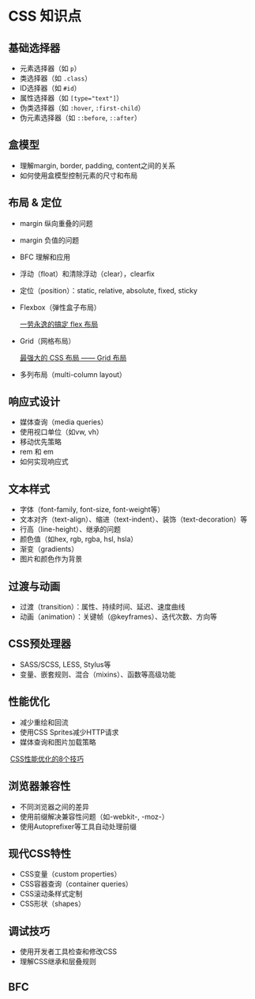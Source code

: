 # CSS 知识点

## 基础选择器

- 元素选择器（如 `p`）
- 类选择器（如 `.class`）
- ID选择器（如 `#id`）
- 属性选择器（如 `[type="text"]`）
- 伪类选择器（如 `:hover`, `:first-child`）
- 伪元素选择器（如 `::before`, `::after`）

## 盒模型

- 理解margin, border, padding, content之间的关系
- 如何使用盒模型控制元素的尺寸和布局

## 布局 & 定位

- margin 纵向重叠的问题

- margin 负值的问题

- BFC 理解和应用

- 浮动（float）和清除浮动（clear），clearfix

- 定位（position）：static, relative, absolute, fixed, sticky

- Flexbox（弹性盒子布局）

  [一劳永逸的搞定 flex 布局](https://juejin.cn/post/6844903474774147086)

- Grid（网格布局）

  [最强大的 CSS 布局 —— Grid 布局](https://juejin.cn/post/6854573220306255880)

- 多列布局（multi-column layout）

## 响应式设计

- 媒体查询（media queries）
- 使用视口单位（如vw, vh）
- 移动优先策略
- rem 和 em
- 如何实现响应式

## 文本样式

- 字体（font-family, font-size, font-weight等）
- 文本对齐（text-align）、缩进（text-indent）、装饰（text-decoration）等
- 行高（line-height）、继承的问题
- 颜色值（如hex, rgb, rgba, hsl, hsla）
- 渐变（gradients）
- 图片和颜色作为背景

## 过渡与动画

- 过渡（transition）：属性、持续时间、延迟、速度曲线
- 动画（animation）：关键帧（@keyframes）、迭代次数、方向等

## CSS预处理器

- SASS/SCSS, LESS, Stylus等
- 变量、嵌套规则、混合（mixins）、函数等高级功能

## 性能优化

- 减少重绘和回流
- 使用CSS Sprites减少HTTP请求
- 媒体查询和图片加载策略

​	[CSS性能优化的8个技巧](https://juejin.cn/post/6844903649605320711)

## 浏览器兼容性

- 不同浏览器之间的差异
- 使用前缀解决兼容性问题（如-webkit-, -moz-）
- 使用Autoprefixer等工具自动处理前缀

## 现代CSS特性

- CSS变量（custom properties）
- CSS容器查询（container queries）
- CSS滚动条样式定制
- CSS形状（shapes）

## 调试技巧

- 使用开发者工具检查和修改CSS
- 理解CSS继承和层叠规则

## BFC
